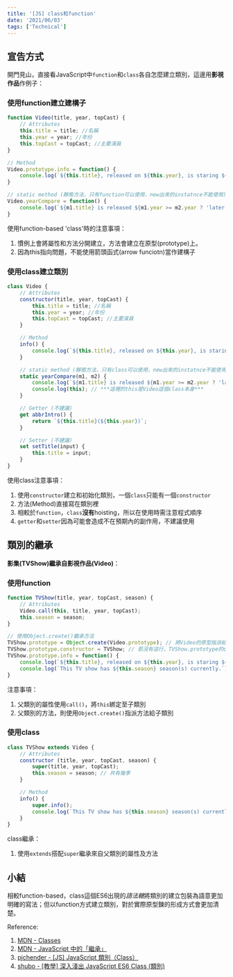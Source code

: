 ```yaml
---
title: '[JS] class和function'
date: '2021/06/03'
tags: ['Technical']
---
```


## 宣告方式
開門見山，直接看JavaScript中`function`和`class`各自怎麼建立類別，這邊用**影視作品**作例子：

### 使用function建立建構子
```js
function Video(title, year, topCast) {
    // Attributes
    this.title = title; //名稱
    this.year = year; //年份
    this.topCast = topCast; //主要演員
}

// Method
Video.prototype.info = function() {
    console.log(`${this.title}, released on ${this.year}, is staring ${topCast.join()}.`);
}

// static method (靜態方法，只有function可以使用，new出來的instatnce不能使用)
Video.yearCompare = function() {
    console.log(`${m1.title} is released ${m1.year >= m2.year ? 'later' : 'earlier'} than ${m2.title}}.`);
}
```
使用function-based 'class'時的注意事項：
1. 慣例上會將屬性和方法分開建立，方法會建立在原型(prototype)上。  
2. 因為this指向問題，不能使用箭頭函式(arrow funciotn)當作建構子

### 使用class建立類別
```js
class Video {
    // Attributes
    constructor(title, year, topCast) {
        this.title = title; //名稱
        this.year = year; //年份
        this.topCast = topCast; //主要演員
    }

    // Method
    info() {
        console.log(`${this.title}, released on ${this.year}, is staring ${this.topCast.join()}.`);
    }

    // static method (靜態方法，只有class可以使用，new出來的instatnce不能使用)
    static yearCompare(m1, m2) {
        console.log(`${m1.title} is released ${m1.year >= m2.year ? 'later' : 'earlier'} than ${m2.title}.`);
        console.log(this); // ***這裡的this是Video這個class本身***
    }

    // Getter (不建議)
    get abbrIntro() {
        return `${this.title}(${this.year})`;
    }

    // Setter (不建議)
    set setTitle(input) {
        this.title = input;
    }
}
```
使用class注意事項：
1. 使用`constructor`建立和初始化類別，一個`class`只能有一個`constructor`
2. 方法(Method)直接寫在類別裡
3. 相較於`function`，`class`**沒有**hoisting，所以在使用時需注意程式順序
3. `getter`和`setter`因為可能會造成不在預期內的副作用，不建議使用

## 類別的繼承

**影集(TVShow)**繼承自**影視作品(Video)**：

### 使用function
```js
function TVShow(title, year, topCast, season) {
    // Attributes
    Video.call(this, title, year, topCast);
    this.season = season;
}

// 使用Object.create()繼承方法
TVShow.prototype = Object.create(Video.prototype); // 將Video的原型指派給TVSHow，以繼承所有方法及屬性
TVShow.prototype.constructor = TVShow; // 若沒有這行，TVShow.prototype的constructor會是Video()
TVShow.prototype.info = function() {
    console.log(`${this.title}, released on ${this.year}, is staring ${this.topCast.join()}.`);
    console.log(`This TV show has ${this.season} season(s) currently.`);
}
```
注意事項：
1. 父類別的屬性使用`call()`，將`this`綁定至子類別
2. 父類別的方法，則使用`Object.create()`指派方法給子類別

### 使用class
```js
class TVShow extends Video {
    // Attributes
    constructor (title, year, topCast, season) {
        super(title, year, topCast);
        this.season = season; // 共有幾季
    }

    // Method
    info() {
        super.info();
        console.log(`This TV show has ${this.season} season(s) currently.`);
    }
}
```
class繼承：
1. 使用`extends`搭配`super`繼承來自父類別的屬性及方法 

## 小結
相較function-based，class這個ES6出現的*語法糖*將類別的建立包裝為語意更加明確的寫法；但以function方式建立類別，對於實際原型鍊的形成方式會更加清楚。


Reference:
1. [MDN - Classes](https://developer.mozilla.org/zh-TW/docs/Web/JavaScript/Reference/Classes)
2. [MDN - JavaScript 中的「繼承」](https://developer.mozilla.org/zh-TW/docs/Learn/JavaScript/Objects/Inheritance)
3. [pjchender - [JS] JavaScript 類別（Class）](https://pjchender.dev/javascript/js-class/)
4. [shubo - [教學] 深入淺出 JavaScript ES6 Class (類別)](https://shubo.io/javascript-class/#%E7%94%A8-extends-%E7%B9%BC%E6%89%BF%E9%A1%9E%E5%88%A5)
